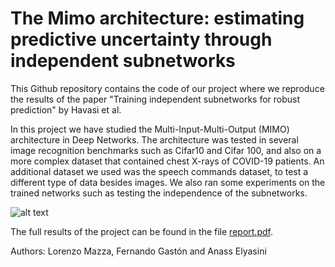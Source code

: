 # The Mimo architecture: estimating predictive uncertainty through independent subnetworks

This Github repository contains the code of our project where we reproduce the results of the paper "Training independent subnetworks for robust prediction" by Havasi et al. 

In this project we have studied the Multi-Input-Multi-Output (MIMO) architecture in Deep Networks. The architecture was tested in several image recognition benchmarks such as Cifar10 and Cifar 100, and also on a more complex dataset that contained chest X-rays of COVID-19 patients. An additional dataset we used was the speech commands dataset, to test a different type of data besides images. We also ran some experiments on the trained networks such as testing the independence of the subnetworks.

![alt text](./DD2412project/plots/variance/Activation_Variance_3D.png)

The full results of the project can be found in the file [report.pdf](https://github.com/fergascod/DD2412project/blob/master/report.pdf). 

Authors: Lorenzo Mazza, Fernando Gastón and Anass Elyasini
